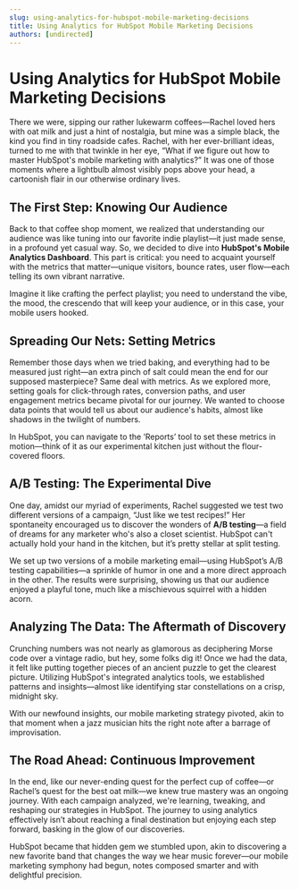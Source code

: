 ```yaml
---
slug: using-analytics-for-hubspot-mobile-marketing-decisions
title: Using Analytics for HubSpot Mobile Marketing Decisions
authors: [undirected]
---
```


# Using Analytics for HubSpot Mobile Marketing Decisions

There we were, sipping our rather lukewarm coffees—Rachel loved hers with oat milk and just a hint of nostalgia, but mine was a simple black, the kind you find in tiny roadside cafes. Rachel, with her ever-brilliant ideas, turned to me with that twinkle in her eye, “What if we figure out how to master HubSpot's mobile marketing with analytics?” It was one of those moments where a lightbulb almost visibly pops above your head, a cartoonish flair in our otherwise ordinary lives.

## The First Step: Knowing Our Audience

Back to that coffee shop moment, we realized that understanding our audience was like tuning into our favorite indie playlist—it just made sense, in a profound yet casual way. So, we decided to dive into **HubSpot's Mobile Analytics Dashboard**. This part is critical: you need to acquaint yourself with the metrics that matter—unique visitors, bounce rates, user flow—each telling its own vibrant narrative. 

Imagine it like crafting the perfect playlist; you need to understand the vibe, the mood, the crescendo that will keep your audience, or in this case, your mobile users hooked.

## Spreading Our Nets: Setting Metrics

Remember those days when we tried baking, and everything had to be measured just right—an extra pinch of salt could mean the end for our supposed masterpiece? Same deal with metrics. As we explored more, setting goals for click-through rates, conversion paths, and user engagement metrics became pivotal for our journey. We wanted to choose data points that would tell us about our audience's habits, almost like shadows in the twilight of numbers.

In HubSpot, you can navigate to the ‘Reports’ tool to set these metrics in motion—think of it as our experimental kitchen just without the flour-covered floors.

## A/B Testing: The Experimental Dive

One day, amidst our myriad of experiments, Rachel suggested we test two different versions of a campaign, “Just like we test recipes!” Her spontaneity encouraged us to discover the wonders of **A/B testing**—a field of dreams for any marketer who's also a closet scientist. HubSpot can't actually hold your hand in the kitchen, but it’s pretty stellar at split testing. 

We set up two versions of a mobile marketing email—using HubSpot’s A/B testing capabilities—a sprinkle of humor in one and a more direct approach in the other. The results were surprising, showing us that our audience enjoyed a playful tone, much like a mischievous squirrel with a hidden acorn.

## Analyzing The Data: The Aftermath of Discovery

Crunching numbers was not nearly as glamorous as deciphering Morse code over a vintage radio, but hey, some folks dig it! Once we had the data, it felt like putting together pieces of an ancient puzzle to get the clearest picture. Utilizing HubSpot's integrated analytics tools, we established patterns and insights—almost like identifying star constellations on a crisp, midnight sky.

With our newfound insights, our mobile marketing strategy pivoted, akin to that moment when a jazz musician hits the right note after a barrage of improvisation.

## The Road Ahead: Continuous Improvement

In the end, like our never-ending quest for the perfect cup of coffee—or Rachel’s quest for the best oat milk—we knew true mastery was an ongoing journey. With each campaign analyzed, we're learning, tweaking, and reshaping our strategies in HubSpot. The journey to using analytics effectively isn’t about reaching a final destination but enjoying each step forward, basking in the glow of our discoveries.

HubSpot became that hidden gem we stumbled upon, akin to discovering a new favorite band that changes the way we hear music forever—our mobile marketing symphony had begun, notes composed smarter and with delightful precision.